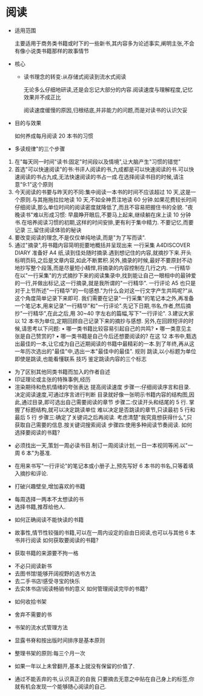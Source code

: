 # 阅读

- 适用范围

  主要适用于商务类书籍或时下的一些新书,其内容多为论述事实,阐明主张,不会有像小说类书籍那样的故事情节

- 核心

  - 读书理念的转变:从存储式阅读到流水式阅读

    无论多么仔细地研读,还是会忘记大部分的内容.阅读速度与理解程度,记忆效果并不成正比

    阅读速度缓慢的原因,归根结底,并非能力的问题,而是对读书的认识欠妥

- 目的与效果

  如何养成每月阅读 20 本书的习惯

- 多读规律"的三个步骤

1. 在"每天同一时间"读书:固定"时间段以及情境",让大脑产生"习惯的错觉"
2. 首选"可以快速阅读"的书:书评人阅读的书,九成都是可以快速阅读的书.可以快速阅读的书占九成,无法快速阅读的书占一成.在选择阅读书目的时候,请注意"9∶1"这个原则
3. 今天阅读的书要与昨天的不同:集中阅读一本书的时间不应该超过 10 天,这是一个原则.与其拖拖拉拉地读 10 天,不如全神贯注地读 60 分钟.如果花费较长时间仔细阅读,那么单位时间的阅读密度就降低了,而且不容易把握住书的全貌.
   "夜晚读书"难以形成习惯:
   早晨睁开眼后,不要马上起来,继续躺在床上读 10 分钟书.在培养阅读习惯的初期,这样的时间安排,更有利于集中精力.
   不要记忆,而要记录
   三,留住阅读体验的秘诀
4. 要改变阅读的理念,不是仅仅单纯地读,而是"为了写而读".
5. 通过"摘录",将书籍内容简明扼要地概括并呈现出来
   一行采集 A4DISCOVER DIARY
   准备好 A4 纸,读到佳处随时摘录.遇到想记住的内容,就摘抄下来.开头标明页码,之后是文章内容,如此不断累积.另外,摘录的时候,最好不要原封不动地抄写整个段落,而是尽量短小精悍,将摘录的内容控制在几行之内.
   一行精华
   在以"一行采集"的方式摘抄下来的阅读集录中,找到能让自己一眼相中的最钟爱的一行,并做出标记,这一行摘录,就是我所谓的"一行精华".
   一行评论 A5
   也只是对于上节所述"一行精华"的一句感想."为什么会对这一行文字产生共鸣呢?"从这个角度简单记录下来即可.
   我们需要在记录"一行采集"的笔记本之外,再准备一个笔记本,用来记录"一行精华"和"一行评论".先记下日期,书名,作者,然后摘抄"一行精华",在此之后,用 30~40 字左右的篇幅,写下"一行评论". 3.建议大家以 12 本书为单位,定期回顾自己记录下来的摘抄与感想.
   另外,在回顾短评的时候,请思考以下问题:
   • 哪一类书籍比较容易引起自己的共鸣?
   • 哪一类意见主张是自己赞赏的?
   • 哪一类书籍是自己今后还想要阅读的?
   在这 12 本书中,甄选出最佳的一本,让它成为自己近期阅读的书籍中最精彩的一本.到了年终,再从这一年历次选出的"最佳"中,选出一本"最佳中的最佳".
   规则
   跳读,以小标题为单位
   即使是跳读,也能看懂联系
   技巧
   鉴定跳读内容的三个标志

- 为了区别其他同类书籍而加入的作者自述
- 印证理论或主张的特殊事例,经历
- 渲染期待和危机情绪的夸张表达
  提高阅读速度
  步骤一:仔细阅读序言和目录.
  决定阅读速度,可通过序言进行判断
  目录就好像一张明示书籍内容的结构图,因此,通过目录,即可选出自己需要阅读的章节
  步骤二:仅读开头和结尾的 5 行.
  掌握了标题结构,就可以决定跳读单位
  难以决定是否跳读的章节,只读最初 5 行和最后 5 行
  步骤三:确定了关键词之后再阅读.
  考虑清楚"我究竟想获得什么",只获取自己需要的信息.按关键词搜索阅读
  步骤四:使用多种阅读节奏阅读.
  如何选择要阅读的书籍?

* 必须找出一天,策划一周必读书目.制订一周阅读计划,一日一本视同等闲.以"一周 6 本"为基准.

- 在用来书写"一行评论"的笔记本或小册子上,预先写好 6 本书的书名,只等着填入摘抄和评论.

* 打破兴趣壁垒,增加喜欢的书籍

- 每周选择一两本不太想读的书
- 选择书籍,推荐给他人.

* 如何正确阅读不能快读的书籍

- 故事性,情节性较强的书籍,可以在一周内设定的自由日阅读,也可以与其他 6 本书并行阅读
  如何获取要阅读的书籍?

* 获取书籍的来源要不拘一格

- 不必只阅读新书
- 去图书馆!能够开阔视野的选书方法
- 去二手书店!感受寻宝的快乐
- 去实体书店!阅读畅销书的意义
  如何管理阅读完毕的书籍?

* 如何收拾书架

- 舍弃不需要的书

* 书架的流水式管理方法

- 显露书脊和按出版时间排序是基本原则

* 整理书架的原则:每三个月一次

- 如果一年以上未曾翻开,基本上就没有保留的价值了.

* 通过不能丢弃的书,认识真正的自我
  只要摘去无意之中贴在自己身上的标签,你就有机会发现一个能够随心阅读的自己.
